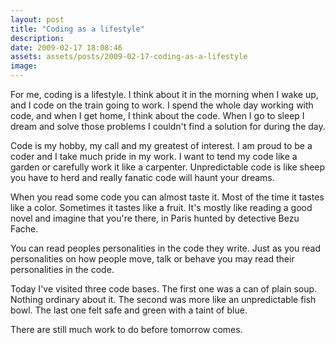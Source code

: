 ```yaml
---
layout: post
title: "Coding as a lifestyle"
description:
date: 2009-02-17 18:08:46
assets: assets/posts/2009-02-17-coding-as-a-lifestyle
image: 
---
```


For me, coding is a lifestyle. I think about it in the morning when I wake up, and I code on the train going to work. I spend the whole day working with code, and when I get home, I think about the code. When I go to sleep I dream and solve those problems I couldn't find a solution for during the day.

Code is my hobby, my call and my greatest of interest. I am proud to be a coder and I take much pride in my work. I want to tend my code like a garden or carefully work it like a carpenter. Unpredictable code is like sheep you have to herd and really fanatic code will haunt your dreams.

When you read some code you can almost taste it. Most of the time it tastes like a color. Sometimes it tastes like a fruit. It's mostly like reading a good novel and imagine that you're there, in Paris hunted by detective Bezu Fache.

You can read peoples personalities in the code they write. Just as you read personalities on how people move, talk or behave you may read their personalities in the code.

Today I've visited three code bases. The first one was a can of plain soup. Nothing ordinary about it. The second was more like an unpredictable fish bowl. The last one felt safe and green with a taint of blue.

There are still much work to do before tomorrow comes.
